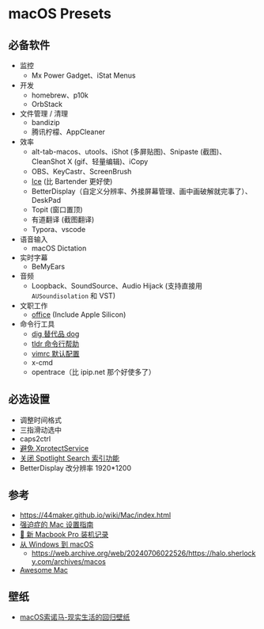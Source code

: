 # macOS Presets

## 必备软件
- 监控
  - Mx Power Gadget、iStat Menus
- 开发
  - homebrew、p10k
  - OrbStack
- 文件管理 / 清理
  - bandizip
  - 腾讯柠檬、AppCleaner
- 效率
  - alt-tab-macos、utools、iShot (多屏贴图)、Snipaste (截图)、CleanShot X (gif、轻量编辑)、iCopy
  - OBS、KeyCastr、ScreenBrush
  - [Ice](https://github.com/jordanbaird/Ice) (比 Bartender 更好使)
  - BetterDisplay（自定义分辨率、外接屏幕管理、画中画破解就完事了）、DeskPad
  - Topit (窗口置顶)
  - 有道翻译 (截图翻译)
  - Typora、vscode
- 语音输入
  - macOS Dictation
- 实时字幕
  - BeMyEars
- 音频
  - Loopback、SoundSource、Audio Hijack (支持直接用 `AUSoundisolation` 和 VST)
- 文职工作
  - [office](https://github.com/alsyundawy/Microsoft-Office-For-MacOS) (Include Apple Silicon)
- 命令行工具
  - [dig 替代品 dog](https://github.com/ogham/dog)
  - [tldr 命令行帮助](https://github.com/tldr-pages/tldr)
  - [vimrc 默认配置](https://github.com/amix/vimrc)
  - x-cmd
  - opentrace（比 ipip.net 那个好使多了）

## 必选设置
- 调整时间格式
- 三指滑动选中
- caps2ctrl
- [避免 XprotectService](https://catcoding.me/p/apple-perf/)
- [关闭 Spotlight Search 索引功能](https://blog.csdn.net/hadues/article/details/127889004)
- BetterDisplay 改分辨率 1920*1200

## 参考
- https://44maker.github.io/wiki/Mac/index.html
- [强迫症的 Mac 设置指南](https://github.com/macdao/ocds-guide-to-setting-up-mac)
- [📝 新 Macbook Pro 装机记录](https://www.rustc.cloud/mac-install)
- [从 Windows 到 macOS](https://halo.sherlocky.com/archives/macos)
  - https://web.archive.org/web/20240706022526/https://halo.sherlocky.com/archives/macos
- [Awesome Mac](https://github.com/jaywcjlove/awesome-mac/blob/master/README-zh.md)

## 壁纸
- [macOS索诺马-现实生活的回归壁纸](https://www.dylanmcd.com/blog/macos-sonoma-wallpapers/)
